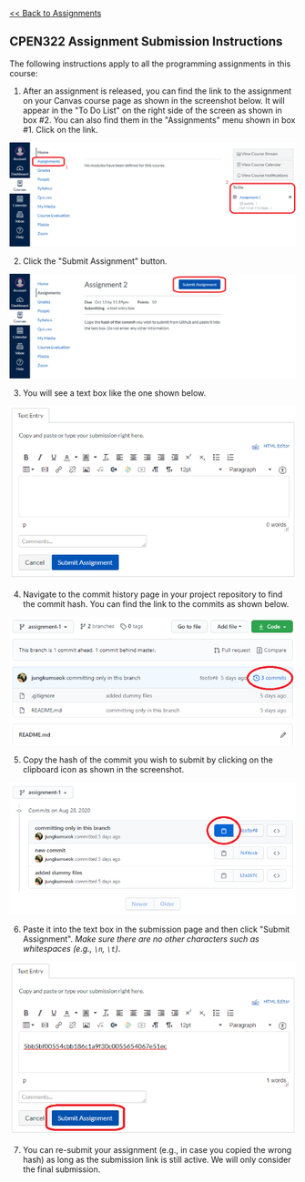 [<< Back to Assignments](../README.md)

## CPEN322 Assignment Submission Instructions

The following instructions apply to all the programming assignments in this course:

1. After an assignment is released, you can find the link to the assignment on your Canvas course page as shown in the screenshot below. It will appear in the "To Do List" on the right side of the screen as shown in box #2. You can also find them in the "Assignments" menu shown in box #1. Click on the link.

![canvas-submission-0.png](../assets/canvas-submission-0.png?raw=true "Screenshot 0")

2. Click the "Submit Assignment" button.

![canvas-submission-1.png](../assets/canvas-submission-1.png?raw=true "Screenshot 1")

3. You will see a text box like the one shown below.

![canvas-submission-2.png](../assets/canvas-submission-2.png?raw=true "Screenshot 2")

4. Navigate to the commit history page in your project repository to find the commit hash. You can find the link to the commits as shown below.

![canvas-submission-3.png](../assets/canvas-submission-3.png?raw=true "Screenshot 3")

5. Copy the hash of the commit you wish to submit by clicking on the clipboard icon as shown in the screenshot.

![canvas-submission-4.png](../assets/canvas-submission-4.png?raw=true "Screenshot 4")

6. Paste it into the text box in the submission page and then click "Submit Assignment". *Make sure there are no other characters such as whitespaces (e.g., `\n`, `\t`)*.

![canvas-submission-5.png](../assets/canvas-submission-5.png?raw=true "Screenshot 5")

7. You can re-submit your assignment (e.g., in case you copied the wrong hash) as long as the submission link is still active. We will only consider the final submission.